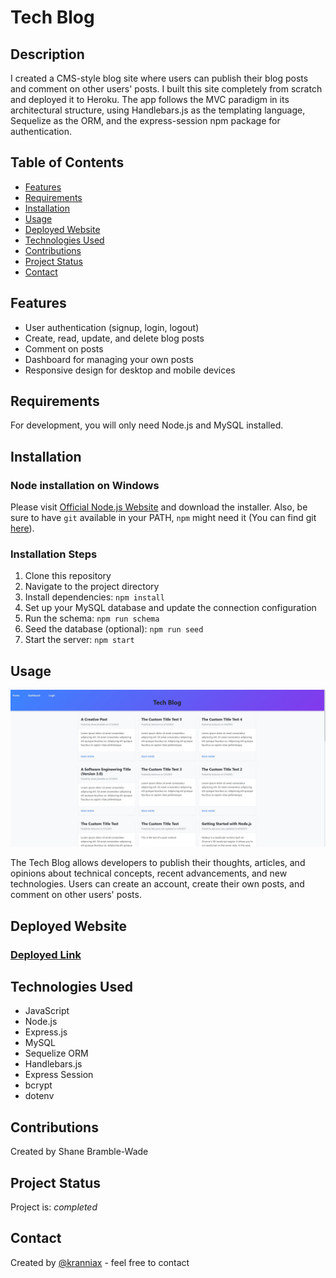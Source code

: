 # Tech Blog

## Description

I created a CMS-style blog site where users can publish their blog posts and comment on other users' posts. I built this site completely from scratch and deployed it to Heroku. The app follows the MVC paradigm in its architectural structure, using Handlebars.js as the templating language, Sequelize as the ORM, and the express-session npm package for authentication.

## Table of Contents

- [Features](#features)
- [Requirements](#requirements)
- [Installation](#installation)
- [Usage](#usage)
- [Deployed Website](#deployed-website)
- [Technologies Used](#technologies-used)
- [Contributions](#contributions)
- [Project Status](#project-status)
- [Contact](#contact)

## Features

- User authentication (signup, login, logout)
- Create, read, update, and delete blog posts
- Comment on posts
- Dashboard for managing your own posts
- Responsive design for desktop and mobile devices

## Requirements

For development, you will only need Node.js and MySQL installed.

## Installation

### Node installation on Windows

Please visit [Official Node.js Website](https://nodejs.org/) and download the installer.
Also, be sure to have `git` available in your PATH, `npm` might need it (You can find git [here](https://git-scm.com/)).

### Installation Steps

1. Clone this repository
2. Navigate to the project directory
3. Install dependencies: `npm install`
4. Set up your MySQL database and update the connection configuration
5. Run the schema: `npm run schema`
6. Seed the database (optional): `npm run seed`
7. Start the server: `npm start`

## Usage

![Tech Blog Screenshot](./assets/images/profile-pic.jpg)

The Tech Blog allows developers to publish their thoughts, articles, and opinions about technical concepts, recent advancements, and new technologies. Users can create an account, create their own posts, and comment on other users' posts.

## Deployed Website

### [Deployed Link](https://radiant-crag-69087-fda2dfb12b51.herokuapp.com/)

## Technologies Used

- JavaScript
- Node.js
- Express.js
- MySQL
- Sequelize ORM
- Handlebars.js
- Express Session
- bcrypt
- dotenv

## Contributions

Created by Shane Bramble-Wade

## Project Status

Project is: _completed_

## Contact

Created by [@kranniax](https://twitter.com/kranniax) - feel free to contact
